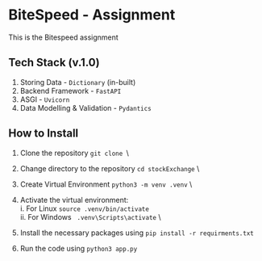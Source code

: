 # BiteSpeed - Assignment

This is the Bitespeed assignment

## Tech Stack (v.1.0)
1. Storing Data - `Dictionary` (in-built)
2. Backend Framework - `FastAPI`
3. ASGI - `Uvicorn`
4. Data Modelling & Validation - `Pydantics`

## How to Install
1. Clone the repository `git clone `\
2. Change directory to the repository `cd stockExchange` \
3. Create Virtual Environment `python3 -m venv .venv` \
4. Activate the virtual environment: \
    i. For Linux `source .venv/bin/activate` \
    ii. For Windows ` .venv\Scripts\activate` \

5. Install the necessary packages using `pip install -r requirments.txt`
6. Run the code using `python3 app.py`

